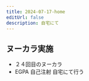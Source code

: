 ```yaml
---
title: 2024-07-17-home
editUrl: false
description: 自宅にて
---
```


## ヌーカラ実施

* ２４回目のヌーカラ
* EGPA 自己注射 自宅にて行う
